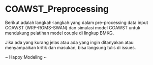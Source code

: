 # COAWST_Preprocessing

Berikut adalah langkah-langkah yang dalam pre-processing data input COAWST (WRF-ROMS-SWAN) dan simulasi model COAWST untuk mendukung pelatihan model couple di lingkup BMKG.

Jika ada yang kurang jelas atau ada yang ingin ditanyakan atau menyampaikan kritik dan masukan, 
bisa langsung tulis di issues.

~ Happy Modeling ~
